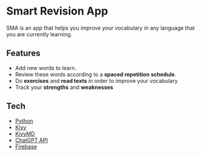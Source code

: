 # Smart Revision App
SMA is an app that helps you improve your vocabulary in any language that you are currently learning.



## Features
- Add new words to learn.
- Review these words according to a **spaced repetition schedule**.
- Do **exercises** and **read texts** in order to improve your vocabulary
- Track your **strengths** and **weaknesses**


## Tech
- [Python](https://www.python.org/)
- [Kivy](https://kivy.org/) 
- [KivyMD](https://kivymd.readthedocs.io/en/latest/)
- [ChatGPT API](https://openai.com/index/chatgpt/)
- [Firebase](https://firebase.google.com/?hl=pt)
